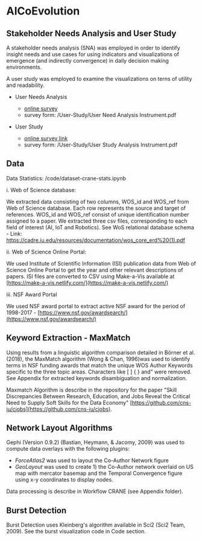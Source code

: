 # AICoEvolution

## Stakeholder Needs Analysis and User Study

A stakeholder needs analysis (SNA) was employed in order to identify insight needs and use cases for using indicators and visualizations of emergence (and indirectly convergence) in daily decision making environments.

A user study was employed to examine the visualizations on terns of utility and readability.

- User Needs Analysis 
   - [online survey](https://iu.co1.qualtrics.com/jfe/form/SV_9HzcwI1BNTy6gM5)
   - survey form: /User-Study/User Need Analysis Instrument.pdf

- User Study 
   - [online survey link](https://iu.co1.qualtrics.com/jfe/form/SV_6h4hvTKlnVW410h)
   - survey form: /User-Study/User Study Analysis Instrument.pdf

## Data

Data Statistics: /code/dataset-crane-stats.ipynb

i.	Web of Science database:

We extracted data consisting of two columns, WOS_id and WOS_ref from Web of Science database. Each row represents the source and target of references. WOS_id and WOS_ref consist of unique identification number assigned to a paper.  We extracted three csv files, corresponding to each field of interest (AI, IoT and Robotics). See WoS relational database schema - Link: https://cadre.iu.edu/resources/documentation/wos_core_erd%20(1).pdf

ii.	Web of Science Online Portal:

We used Institute of Scientific Information (ISI) publication data from Web of Science Online Portal to get the year and other relevant descriptions of papers. ISI files are converted to CSV using Make-a-Vis available at [https://make-a-vis.netlify.com/](https://make-a-vis.netlify.com/)

iii. NSF Award Portal

We used NSF award portal to extract active NSF award for the period of 1998-2017 - [https://www.nsf.gov/awardsearch/](https://www.nsf.gov/awardsearch/)

## Keyword Extraction - MaxMatch

Using results from a linguistic algorithm comparison detailed in Börner et al. (2018), the MaxMatch algorithm (Wong & Chan, 1996)was used to identify terms in NSF funding awards that match the unique WOS Author Keywords specific to the three topic areas. Characters like [ ] { } and” were removed. See Appendix for extracted keywords disambiguation and normalization.

Maxmatch Algorithm is describe in the repository for the paper "Skill Discrepancies Between Research, Education, and Jobs Reveal the Critical Need to Supply Soft Skills for the Data Economy" [https://github.com/cns-iu/cjobs](https://github.com/cns-iu/cjobs).

## Network Layout Algorithms

Gephi (Version 0.9.2) (Bastian, Heymann, & Jacomy, 2009) was used to compute data overlays with the following plugins:

-	*ForceAtlas2* was used to layout the Co-Author Network figure
-	*GeoLayout* was used to create 1) the Co-Author network overlaid on US map with mercator basemap and the Temporal Convergence figure using x-y coordinates to display nodes. 

Data processing is describe in Workflow CRANE (see Appendix folder).

## Burst Detection

Burst Detection uses Kleinberg's algorithm available in Sci2 (Sci2 Team, 2009). See the burst visualization code in Code section.
 
